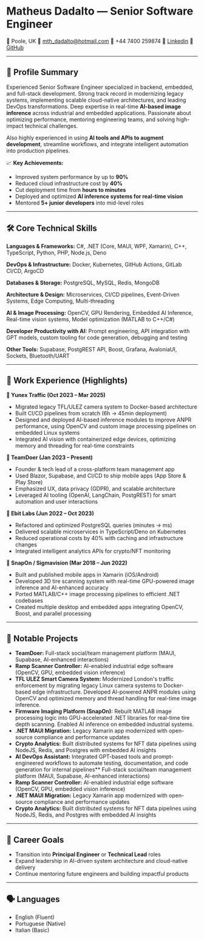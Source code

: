 # Matheus Dadalto — Senior Software Engineer

📍 Poole, UK
📧 [mth\_dadalto@hotmail.com](mailto:mth_dadalto@hotmail.com)
📱 +44 7400 259874
🔗 [Linkedin](https://www.linkedin.com/in/matheus-dadalto-2bb60668/)
🔗 [GitHub](https://github.com/mthdadalto)

---

## 🔹 Profile Summary

Experienced Senior Software Engineer specialized in backend, embedded, and full-stack development. Strong track record in modernizing legacy systems, implementing scalable cloud-native architectures, and leading DevOps transformations. Deep expertise in real-time **AI-based image inference** across industrial and embedded applications. Passionate about optimizing performance, mentoring engineering teams, and solving high-impact technical challenges.

Also highly experienced in using **AI tools and APIs to augment development**, streamline workflows, and integrate intelligent automation into production pipelines.

📈 **Key Achievements:**

* Improved system performance by up to **90%**
* Reduced cloud infrastructure cost by **40%**
* Cut deployment time from **hours to minutes**
* Deployed and optimized **AI inference systems for real-time vision**
* Mentored **5+ junior developers** into mid-level roles

---

## 🛠️ Core Technical Skills

**Languages & Frameworks:**
C#, .NET (Core, MAUI, WPF, Xamarin), C++, TypeScript, Python, PHP, Node.js, Deno

**DevOps & Infrastructure:**
Docker, Kubernetes, GitHub Actions, GitLab CI/CD, ArgoCD

**Databases & Storage:**
PostgreSQL, MySQL, Redis, MongoDB

**Architecture & Design:**
Microservices, CI/CD pipelines, Event-Driven Systems, Edge Computing, Multi-threading

**AI & Image Processing:**
OpenCV, GPU Rendering, Embedded AI Inference, Real-time vision systems, Model optimization (MATLAB to C++/C#)

**Developer Productivity with AI:**
Prompt engineering, API integration with GPT models, custom tooling for code generation, debugging and testing

**Other Tools:**
Supabase, PostgREST API, Boost, Grafana, AvaloniaUI, Sockets, Bluetooth/UART

---

## 💼 Work Experience (Highlights)

**🔹 Yunex Traffic (Oct 2023 – Mar 2025)**

* Migrated legacy TFL/ULEZ camera system to Docker-based architecture
* Built CI/CD pipelines from scratch (6h → 45min deployment)
* Designed and deployed AI-based inference modules to improve ANPR performance, using OpenCV and custom image processing pipelines on embedded Linux systems
* Integrated AI vision with containerized edge devices, optimizing memory and threading for real-time constraints

**🔹 TeamDoer (Jan 2023 – Present)**

* Founder & tech lead of a cross-platform team management app
* Used Blazor, Supabase, and CI/CD to ship mobile apps (App Store & Play Store)
* Emphasized UX, data privacy (GDPR), and scalable architecture
* Leveraged AI tooling (OpenAI, LangChain, PostgREST) for smart automation and user interactions

**🔹 Ebit Labs (Jun 2022 – Oct 2023)**

* Refactored and optimized PostgreSQL queries (minutes → ms)
* Delivered scalable microservices in TypeScript/Deno on Kubernetes
* Reduced operational costs by 40% with caching and infrastructure changes
* Integrated intelligent analytics APIs for crypto/NFT monitoring

**🔹 SnapOn / Sigmavision (Mar 2018 – Jun 2022)**

* Built and published mobile apps in Xamarin (iOS/Android)
* Developed 3D tire scanning system with real-time GPU-powered image inference and AI-enhanced accuracy
* Ported MATLAB/C++ image processing pipelines to efficient .NET codebases
* Created multiple desktop and embedded apps integrating OpenCV, Boost, and parallel processing

---

## 🧪 Notable Projects

* **TeamDoer:** Full-stack social/team management platform (MAUI, Supabase, AI-enhanced interactions)
* **Ramp Scanner Controller:** AI-enabled industrial edge software (OpenCV, GPU, embedded vision inference)
* **TFL ULEZ Smart Camera System:** Modernized London's traffic enforcement by migrating legacy Linux camera systems to Docker-based edge infrastructure. Developed AI-powered ANPR modules using OpenCV and optimized memory and thread handling for real-time image inference.
* **Firmware Imaging Platform (SnapOn):** Rebuilt MATLAB image processing logic into GPU-accelerated .NET libraries for real-time tire depth scanning. Enabled AI inference on embedded industrial systems.
* **.NET MAUI Migration:** Legacy Xamarin app modernized with open-source compliance and performance updates
* **Crypto Analytics:** Built distributed systems for NFT data pipelines using NodeJS, Redis, and Postgres with embedded AI insights
* **AI DevOps Assistant:** Integrated GPT-based tools and prompt-engineered workflows to automate testing, documentation, and code generation for internal pipelines\*\* Full-stack social/team management platform (MAUI, Supabase, AI-enhanced interactions)
* **Ramp Scanner Controller:** AI-enabled industrial edge software (OpenCV, GPU, embedded vision inference)
* **.NET MAUI Migration:** Legacy Xamarin app modernized with open-source compliance and performance updates
* **Crypto Analytics:** Built distributed systems for NFT data pipelines using NodeJS, Redis, and Postgres with embedded AI insights

---

## 🎯 Career Goals

* Transition into **Principal Engineer** or **Technical Lead** roles
* Expand leadership in AI-driven system architecture and cloud-native delivery
* Continue mentoring future engineers and building impactful products

---

## 🗣️ Languages

* English (Fluent)
* Portuguese (Native)
* Italian (Basic)

